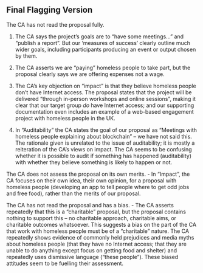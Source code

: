 ## Final Flagging Version

The CA has not read the proposal fully.  

1) The CA says the project’s goals are to “have some meetings...” and “publish a report”. But our ‘measures of success’ clearly outline much wider goals, including participants producing an event or output chosen by them. 

2) The CA asserts we are “paying” homeless people to take part, but the proposal clearly says we are offering expenses not a wage. 

3) The CA’s key objection on “impact” is that they believe homeless people don’t have Internet access. The proposal states that the project will be delivered “through in-person workshops and online sessions”, making it clear that our target group *do* have Internet access; and our supporting documentation even includes an example of a web-based engagement project with homeless people in the UK. 

4) In “Auditability” the CA states the goal of our proposal as “Meetings with homeless people explaining about blockchain” – we have not said this. The rationale given is unrelated to the issue of auditability; it is mostly a reiteration of the CA’s views on impact. The CA seems to be confusing whether it is possible to audit if something has happened (auditability) with whether they believe something is likely to happen or not.

The CA does not assess the proposal on its own merits. - In “Impact”, the CA focuses on their own idea, their own opinion, for a proposal with homeless people (developing an app to tell people where to get odd jobs and free food), rather than the merits of our proposal.

The CA has not read the proposal and has a bias. - The CA asserts repeatedly that this is a “charitable” proposal, but the proposal contains nothing to support this – no charitable approach, charitable aims, or charitable outcomes whatsoever. This suggests a bias on the part of the CA that work with homeless people must be of a “charitable” nature.
The CA repeatedly shows evidence of commonly held prejudices and media myths about homeless people (that they have no Internet access; that they are unable to do anything except focus on getting food and shelter) and repeatedly uses dismissive language (“these people”). These biased attitudes seem to be fuelling their assessment.

